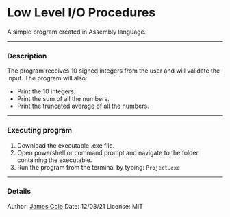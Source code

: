 # Low Level I/O Procedures

A simple program created in Assembly language.

---

### Description

The program receives 10 signed integers from the user and will validate the input. The program will also:

- Print the 10 integers.
- Print the sum of all the numbers.
- Print the truncated average of all the numbers.

---

### Executing program

1. Download the executable .exe file.
2. Open powershell or command prompt and navigate to the folder containing the executable.
3. Run the program from the terminal by typing: `Project.exe`

---

### Details

Author: [James Cole](https://jcole.net)
Date: 12/03/21
License: MIT
